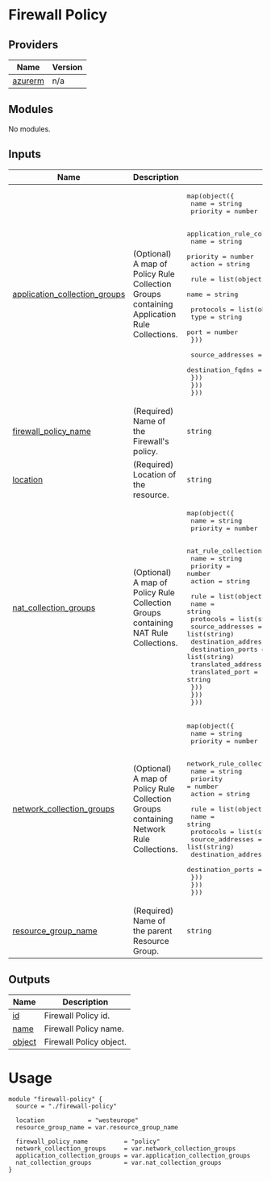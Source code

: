 <!-- BEGIN_TF_DOCS -->
# Firewall Policy

## Providers

| Name | Version |
|------|---------|
| <a name="provider_azurerm"></a> [azurerm](#provider\_azurerm) | n/a |

## Modules

No modules.

## Inputs

| Name | Description | Type | Default | Required |
|------|-------------|------|---------|:--------:|
| <a name="input_application_collection_groups"></a> [application\_collection\_groups](#input\_application\_collection\_groups) | (Optional) A map of Policy Rule Collection Groups containing Application Rule Collections. | <pre>map(object({<br>    name     = string<br>    priority = number<br><br>    application_rule_collections = list(object({<br>      name     = string<br>      priority = number<br>      action   = string<br><br>      rule = list(object({<br>        name = string<br><br>        protocols = list(object({<br>          type = string<br>          port = number<br>        }))<br><br>        source_addresses  = list(string)<br>        destination_fqdns = list(string)<br>      }))<br>    }))<br>  }))</pre> | `null` | no |
| <a name="input_firewall_policy_name"></a> [firewall\_policy\_name](#input\_firewall\_policy\_name) | (Required) Name of the Firewall's policy. | `string` | n/a | yes |
| <a name="input_location"></a> [location](#input\_location) | (Required) Location of the resource. | `string` | n/a | yes |
| <a name="input_nat_collection_groups"></a> [nat\_collection\_groups](#input\_nat\_collection\_groups) | (Optional) A map of Policy Rule Collection Groups containing NAT Rule Collections. | <pre>map(object({<br>    name     = string<br>    priority = number<br><br>    nat_rule_collections = list(object({<br>      name     = string<br>      priority = number<br>      action   = string<br><br>      rule = list(object({<br>        name                = string<br>        protocols           = list(string)<br>        source_addresses    = list(string)<br>        destination_address = string<br>        destination_ports   = list(string)<br>        translated_address  = string<br>        translated_port     = string<br>      }))<br>    }))<br>  }))</pre> | `null` | no |
| <a name="input_network_collection_groups"></a> [network\_collection\_groups](#input\_network\_collection\_groups) | (Optional) A map of Policy Rule Collection Groups containing Network Rule Collections. | <pre>map(object({<br>    name     = string<br>    priority = number<br><br>    network_rule_collections = list(object({<br>      name     = string<br>      priority = number<br>      action   = string<br><br>      rule = list(object({<br>        name                  = string<br>        protocols             = list(string)<br>        source_addresses      = list(string)<br>        destination_addresses = list(string)<br>        destination_ports     = list(string)<br>      }))<br>    }))<br>  }))</pre> | `null` | no |
| <a name="input_resource_group_name"></a> [resource\_group\_name](#input\_resource\_group\_name) | (Required) Name of the parent Resource Group. | `string` | n/a | yes |

## Outputs

| Name | Description |
|------|-------------|
| <a name="output_id"></a> [id](#output\_id) | Firewall Policy id. |
| <a name="output_name"></a> [name](#output\_name) | Firewall Policy name. |
| <a name="output_object"></a> [object](#output\_object) | Firewall Policy object. |

# Usage

```
module "firewall-policy" {
  source = "./firewall-policy"

  location            = "westeurope"
  resource_group_name = var.resource_group_name

  firewall_policy_name          = "policy"
  network_collection_groups     = var.network_collection_groups
  application_collection_groups = var.application_collection_groups
  nat_collection_groups         = var.nat_collection_groups
}
```
<!-- END_TF_DOCS -->